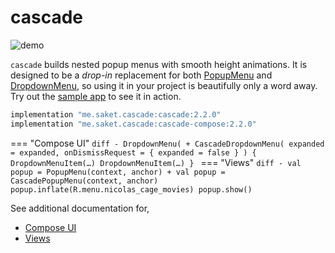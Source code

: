 # cascade

![demo](https://github.com/saket/cascade/raw/trunk/demo.gif)

`cascade` builds nested popup menus with smooth height animations. It is designed to be a *drop-in* replacement for both [PopupMenu](https://developer.android.com/reference/androidx/appcompat/widget/PopupMenu) and [DropdownMenu](https://developer.android.com/reference/kotlin/androidx/compose/material3/package-summary#DropdownMenu(kotlin.Boolean,kotlin.Function0,androidx.compose.ui.Modifier,androidx.compose.ui.unit.DpOffset,androidx.compose.ui.window.PopupProperties,kotlin.Function1)), so using it in your project is beautifully only a word away. Try out the [sample app](https://github.com/saket/cascade/releases/download/2.0.0-rc01/cascade_v2.0.0-rc01_sample.apk) to see it in action.

```groovy
implementation "me.saket.cascade:cascade:2.2.0"
implementation "me.saket.cascade:cascade-compose:2.2.0"
```

=== "Compose UI"
    ```diff
    - DropdownMenu(
    + CascadeDropdownMenu(
      expanded = expanded,
      onDismissRequest = { expanded = false }
    ) { 
      DropdownMenuItem(…)
      DropdownMenuItem(…)
    }
    ```
=== "Views"
    ```diff
    - val popup = PopupMenu(context, anchor)
    + val popup = CascadePopupMenu(context, anchor)
      popup.inflate(R.menu.nicolas_cage_movies)
      popup.show()
    ```

See additional documentation for,

* [Compose UI](compose)
* [Views](views)

